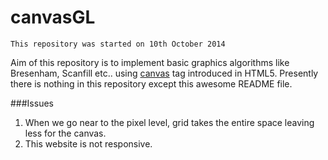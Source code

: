 canvasGL
========

`This repository was started on 10th October 2014`

Aim of this repository is to implement basic graphics algorithms like Bresenham, Scanfill etc.. using [canvas](https://html.spec.whatwg.org/multipage/scripting.html#the-canvas-element) tag introduced in HTML5. Presently there is nothing in this repository except this awesome README file. 


###Issues

1. When we go near to the pixel level, grid takes the entire space leaving less for the canvas.
2. This website is not responsive.
